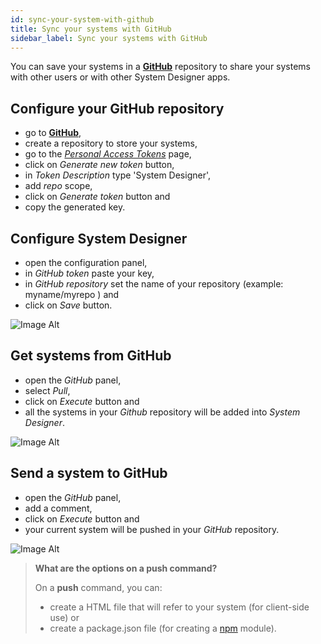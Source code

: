 ```yaml
---
id: sync-your-system-with-github
title: Sync your systems with GitHub
sidebar_label: Sync your systems with GitHub
---
```


You can save your systems in a **[GitHub](https://github.com)** repository to share your systems with other users or with other System Designer apps.  

## Configure your GitHub repository

- go to **[GitHub](https://github.com)**,
- create a repository to store your systems,
- go to the *[Personal Access Tokens](https://github.com/settings/tokens)* page,
- click on *Generate new token* button,
- in *Token Description* type 'System Designer',
- add *repo* scope,
- click on *Generate token* button and
- copy the generated key.

## Configure System Designer

- open the configuration panel,
- in *GitHub token* paste your key,
- in *GitHub repository* set the name of your repository (example: myname/myrepo ) and
- click on *Save* button.

![Image Alt](../img/9ab67dd-config.png)

## Get systems from GitHub

- open the *GitHub* panel,
- select *Pull*,
- click on *Execute* button and
- all the systems in your *Github* repository will be added into *System Designer*.

![Image Alt](../img/86143e8-sync.png)

## Send a system to GitHub

- open the *GitHub* panel,
- add a comment,
- click on *Execute* button and
- your current system will be pushed in your *GitHub* repository.

![Image Alt](../img/5dde98a-push.png)

>**What are the options on a push command?**
>
>On a **push** command, you can:
>- create a HTML file that will refer to your system (for client-side use) or
>- create a package.json file (for creating a [npm](https://www.npmjs.com) module).
